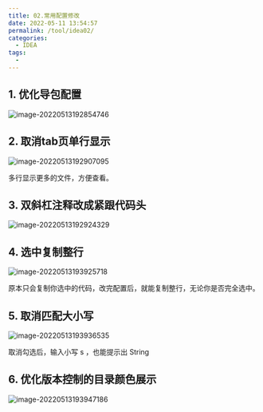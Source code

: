 ```yaml
---
title: 02.常用配置修改
date: 2022-05-11 13:54:57
permalink: /tool/idea02/
categories: 
  - IDEA
tags: 
  - 
---
```


## 1. 优化导包配置

![image-20220513192854746](https://www.lovebetterworld.com:8443/uploads/2022/05/13/627e41ce12106.png)

## 2. 取消tab页单行显示

![image-20220513192907095](https://www.lovebetterworld.com:8443/uploads/2022/05/13/627e41da85280.png)

多行显示更多的文件，方便查看。

## 3. 双斜杠注释改成紧跟代码头

![image-20220513192924329](https://www.lovebetterworld.com:8443/uploads/2022/05/13/627e41eba40a6.png)

## 4. 选中复制整行

![image-20220513193925718](https://www.lovebetterworld.com:8443/uploads/2022/05/13/627e4444e8df6.png)

原本只会复制你选中的代码，改完配置后，就能复制整行，无论你是否完全选中。

## 5. 取消匹配大小写

![image-20220513193936535](https://www.lovebetterworld.com:8443/uploads/2022/05/13/627e444fc9db1.png)

取消勾选后，输入小写 s ，也能提示出 String

## 6. 优化版本控制的目录颜色展示

![image-20220513193947186](https://www.lovebetterworld.com:8443/uploads/2022/05/13/627e445a698f6.png)